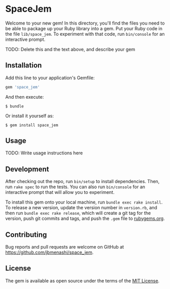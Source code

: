 # SpaceJem

Welcome to your new gem! In this directory, you'll find the files you need to be able to package up your Ruby library into a gem. Put your Ruby code in the file `lib/space_jem`. To experiment with that code, run `bin/console` for an interactive prompt.

TODO: Delete this and the text above, and describe your gem

## Installation

Add this line to your application's Gemfile:

```ruby
gem 'space_jem'
```

And then execute:

    $ bundle

Or install it yourself as:

    $ gem install space_jem

## Usage

TODO: Write usage instructions here

## Development

After checking out the repo, run `bin/setup` to install dependencies. Then, run `rake spec` to run the tests. You can also run `bin/console` for an interactive prompt that will allow you to experiment.

To install this gem onto your local machine, run `bundle exec rake install`. To release a new version, update the version number in `version.rb`, and then run `bundle exec rake release`, which will create a git tag for the version, push git commits and tags, and push the `.gem` file to [rubygems.org](https://rubygems.org).

## Contributing

Bug reports and pull requests are welcome on GitHub at https://github.com/jbmenashi/space_jem.

## License

The gem is available as open source under the terms of the [MIT License](https://opensource.org/licenses/MIT).
